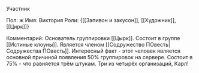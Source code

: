 Участник

Пол: ж
Имя: Виктория
Роли: {[[Запивон и закусон]], [[Художник]], [[Цирк]]}

Комментарий:
Основатель группировки [[Цырк]].
Состоит в группе [[Истиные клоуны]].
Является членом [[Содружество ПОвесть|Содружества ПОвесть]].
Интересный факт - этот человек является основной причиной появления 50% группировок на сервере. Состоит в 75% - что равняется трём штукам. Три из четырёх организаций, Карл!